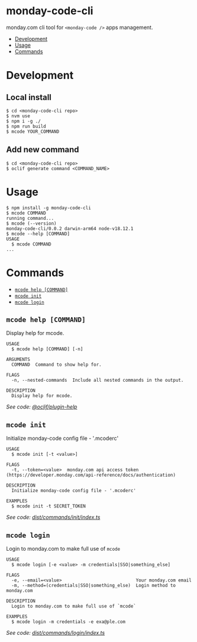 monday-code-cli
=================

monday.com cli tool for `<monday-code />` apps management.

<!-- toc -->
* [Development](#development)
* [Usage](#usage)
* [Commands](#commands)
<!-- tocstop -->
<!-- development -->
# Development
## Local install
```ssh-session
$ cd <monday-code-cli repo>
$ nvm use
$ npm i -g ./
$ npm run build
$ mcode YOUR_COMMAND
```
## Add new command
```ssh-session
$ cd <monday-code-cli repo>
$ oclif generate command <COMMAND_NAME>
```
<!-- developmentstop -->
# Usage
<!-- usage -->
```sh-session
$ npm install -g monday-code-cli
$ mcode COMMAND
running command...
$ mcode (--version)
monday-code-cli/0.0.2 darwin-arm64 node-v18.12.1
$ mcode --help [COMMAND]
USAGE
  $ mcode COMMAND
...
```
<!-- usagestop -->
# Commands
<!-- commands -->
* [`mcode help [COMMAND]`](#mcode-help-command)
* [`mcode init`](#mcode-init)
* [`mcode login`](#mcode-login)

## `mcode help [COMMAND]`

Display help for mcode.

```
USAGE
  $ mcode help [COMMAND] [-n]

ARGUMENTS
  COMMAND  Command to show help for.

FLAGS
  -n, --nested-commands  Include all nested commands in the output.

DESCRIPTION
  Display help for mcode.
```

_See code: [@oclif/plugin-help](https://github.com/oclif/plugin-help/blob/v5.1.19/src/commands/help.ts)_

## `mcode init`

Initialize monday-code config file - '.mcoderc'

```
USAGE
  $ mcode init [-t <value>]

FLAGS
  -t, --token=<value>  monday.com api access token (https://developer.monday.com/api-reference/docs/authentication)

DESCRIPTION
  Initialize monday-code config file - '.mcoderc'

EXAMPLES
  $ mcode init -t SECRET_TOKEN
```

_See code: [dist/commands/init/index.ts](https://github.com/mondaycom/monday-code-cli/blob/v0.0.2/dist/commands/init/index.ts)_

## `mcode login`

Login to monday.com to make full use of `mcode`

```
USAGE
  $ mcode login [-e <value> -m credentials|SSO|something_else]

FLAGS
  -e, --email=<value>                            Your monday.com email
  -m, --method=(credentials|SSO|something_else)  Login method to monday.com

DESCRIPTION
  Login to monday.com to make full use of `mcode`

EXAMPLES
  $ mcode login -m credentials -e exa@ple.com
```

_See code: [dist/commands/login/index.ts](https://github.com/mondaycom/monday-code-cli/blob/v0.0.2/dist/commands/login/index.ts)_
<!-- commandsstop -->
